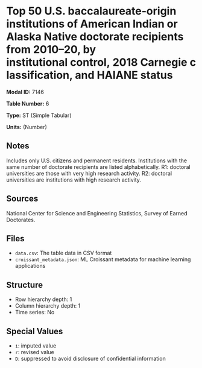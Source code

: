 # Top 50 U.S. baccalaureate-origin institutions of American Indian or Alaska Native doctorate recipients from 2010–20, by institutional control, 2018 Carnegie classification, and HAIANE status

**Modal ID:** 7146

**Table Number:** 6

**Type:** ST (Simple Tabular)

**Units:** (Number)

## Notes

Includes only U.S. citizens and permanent residents. Institutions with the same number of doctorate recipients are listed alphabetically. R1: doctoral universities are those with very high research activity. R2: doctoral universities are institutions with high research activity.

## Sources

National Center for Science and Engineering Statistics, Survey of Earned Doctorates.

## Files

- `data.csv`: The table data in CSV format
- `croissant_metadata.json`: ML Croissant metadata for machine learning applications

## Structure

- Row hierarchy depth: 1
- Column hierarchy depth: 1
- Time series: No

## Special Values

- `i`: imputed value
- `r`: revised value
- `D`: suppressed to avoid disclosure of confidential information
